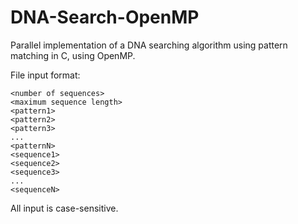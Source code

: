 # DNA-Search-OpenMP
Parallel implementation of a DNA searching algorithm using pattern matching in C, using OpenMP.

File input format:

```
<number of sequences>
<maximum sequence length>
<pattern1>
<pattern2>
<pattern3>
...
<patternN>
<sequence1>
<sequence2>
<sequence3>
...
<sequenceN>
```
All input is case-sensitive.
